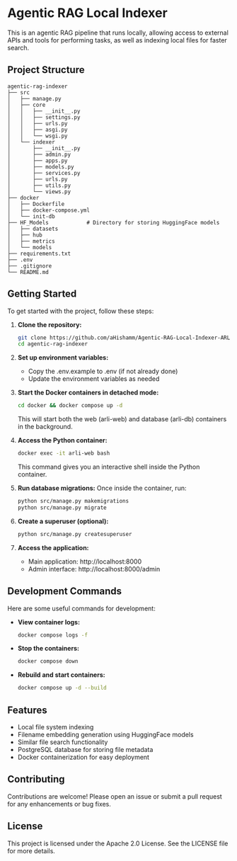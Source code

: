 # Agentic RAG Local Indexer
This is an agentic RAG pipeline that runs locally, allowing access to external APIs and tools for performing tasks, as well as indexing local files for faster search. 

## Project Structure

```
agentic-rag-indexer
├── src
│   ├── manage.py
│   ├── core
│   │   ├── __init__.py
│   │   ├── settings.py
│   │   ├── urls.py
│   │   ├── asgi.py
│   │   └── wsgi.py
│   └── indexer
│       ├── __init__.py
│       ├── admin.py
│       ├── apps.py
│       ├── models.py
│       ├── services.py
│       ├── urls.py
│       ├── utils.py
│       └── views.py
├── docker
│   ├── Dockerfile
│   ├── docker-compose.yml
│   └── init-db
├── HF_Models            # Directory for storing HuggingFace models
│   ├── datasets
│   ├── hub
│   ├── metrics
│   └── models
├── requirements.txt
├── .env
├── .gitignore
└── README.md
```

## Getting Started

To get started with the project, follow these steps:

1. **Clone the repository:**
   ```bash
   git clone https://github.com/aHishamm/Agentic-RAG-Local-Indexer-ARLI-.git
   cd agentic-rag-indexer
   ```

2. **Set up environment variables:**
   - Copy the .env.example to .env (if not already done)
   - Update the environment variables as needed

3. **Start the Docker containers in detached mode:**
   ```bash
   cd docker && docker compose up -d
   ```
   This will start both the web (arli-web) and database (arli-db) containers in the background.

4. **Access the Python container:**
   ```bash
   docker exec -it arli-web bash
   ```
   This command gives you an interactive shell inside the Python container.

5. **Run database migrations:**
   Once inside the container, run:
   ```bash
   python src/manage.py makemigrations
   python src/manage.py migrate
   ```

6. **Create a superuser (optional):**
   ```bash
   python src/manage.py createsuperuser
   ```

7. **Access the application:**
   - Main application: http://localhost:8000
   - Admin interface: http://localhost:8000/admin

## Development Commands

Here are some useful commands for development:

- **View container logs:**
  ```bash
  docker compose logs -f
  ```

- **Stop the containers:**
  ```bash
  docker compose down
  ```

- **Rebuild and start containers:**
  ```bash
  docker compose up -d --build
  ```

## Features

- Local file system indexing
- Filename embedding generation using HuggingFace models
- Similar file search functionality
- PostgreSQL database for storing file metadata
- Docker containerization for easy deployment

## Contributing

Contributions are welcome! Please open an issue or submit a pull request for any enhancements or bug fixes.

## License

This project is licensed under the Apache 2.0 License. See the LICENSE file for more details.
